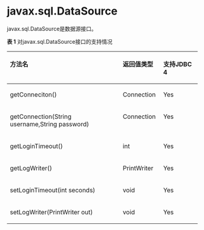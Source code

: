 # javax.sql.DataSource<a name="ZH-CN_TOPIC_0242371429"></a>

javax.sql.DataSource是数据源接口。

**表 1**  对javax.sql.DataSource接口的支持情况

<a name="zh-cn_topic_0238274497_zh-cn_topic_0237120400_zh-cn_topic_0213179166_zh-cn_topic_0189249999_zh-cn_topic_0059778057_zh-cn_topic_0058965225_table22538896"></a>
<table><thead align="left"><tr id="zh-cn_topic_0238274497_zh-cn_topic_0237120400_zh-cn_topic_0213179166_zh-cn_topic_0189249999_zh-cn_topic_0059778057_zh-cn_topic_0058965225_row34865158"><th class="cellrowborder" valign="top" width="59.160000000000004%" id="mcps1.2.4.1.1"><p id="zh-cn_topic_0238274497_zh-cn_topic_0237120400_zh-cn_topic_0213179166_zh-cn_topic_0189249999_zh-cn_topic_0059778057_zh-cn_topic_0058965225_p34983404"><a name="zh-cn_topic_0238274497_zh-cn_topic_0237120400_zh-cn_topic_0213179166_zh-cn_topic_0189249999_zh-cn_topic_0059778057_zh-cn_topic_0058965225_p34983404"></a><a name="zh-cn_topic_0238274497_zh-cn_topic_0237120400_zh-cn_topic_0213179166_zh-cn_topic_0189249999_zh-cn_topic_0059778057_zh-cn_topic_0058965225_p34983404"></a>方法名</p>
</th>
<th class="cellrowborder" valign="top" width="21.23%" id="mcps1.2.4.1.2"><p id="zh-cn_topic_0238274497_zh-cn_topic_0237120400_zh-cn_topic_0213179166_zh-cn_topic_0189249999_zh-cn_topic_0059778057_zh-cn_topic_0058965225_p32614166"><a name="zh-cn_topic_0238274497_zh-cn_topic_0237120400_zh-cn_topic_0213179166_zh-cn_topic_0189249999_zh-cn_topic_0059778057_zh-cn_topic_0058965225_p32614166"></a><a name="zh-cn_topic_0238274497_zh-cn_topic_0237120400_zh-cn_topic_0213179166_zh-cn_topic_0189249999_zh-cn_topic_0059778057_zh-cn_topic_0058965225_p32614166"></a>返回值类型</p>
</th>
<th class="cellrowborder" valign="top" width="19.61%" id="mcps1.2.4.1.3"><p id="zh-cn_topic_0238274497_zh-cn_topic_0237120400_zh-cn_topic_0213179166_zh-cn_topic_0189249999_zh-cn_topic_0059778057_zh-cn_topic_0058965225_p43199654"><a name="zh-cn_topic_0238274497_zh-cn_topic_0237120400_zh-cn_topic_0213179166_zh-cn_topic_0189249999_zh-cn_topic_0059778057_zh-cn_topic_0058965225_p43199654"></a><a name="zh-cn_topic_0238274497_zh-cn_topic_0237120400_zh-cn_topic_0213179166_zh-cn_topic_0189249999_zh-cn_topic_0059778057_zh-cn_topic_0058965225_p43199654"></a>支持JDBC 4</p>
</th>
</tr>
</thead>
<tbody><tr id="zh-cn_topic_0238274497_zh-cn_topic_0237120400_zh-cn_topic_0213179166_zh-cn_topic_0189249999_zh-cn_topic_0059778057_zh-cn_topic_0058965225_row15003774"><td class="cellrowborder" valign="top" width="59.160000000000004%" headers="mcps1.2.4.1.1 "><p id="zh-cn_topic_0238274497_zh-cn_topic_0237120400_zh-cn_topic_0213179166_zh-cn_topic_0189249999_zh-cn_topic_0059778057_zh-cn_topic_0058965225_p528067"><a name="zh-cn_topic_0238274497_zh-cn_topic_0237120400_zh-cn_topic_0213179166_zh-cn_topic_0189249999_zh-cn_topic_0059778057_zh-cn_topic_0058965225_p528067"></a><a name="zh-cn_topic_0238274497_zh-cn_topic_0237120400_zh-cn_topic_0213179166_zh-cn_topic_0189249999_zh-cn_topic_0059778057_zh-cn_topic_0058965225_p528067"></a>getConneciton()</p>
</td>
<td class="cellrowborder" valign="top" width="21.23%" headers="mcps1.2.4.1.2 "><p id="zh-cn_topic_0238274497_zh-cn_topic_0237120400_zh-cn_topic_0213179166_zh-cn_topic_0189249999_zh-cn_topic_0059778057_zh-cn_topic_0058965225_p1162173"><a name="zh-cn_topic_0238274497_zh-cn_topic_0237120400_zh-cn_topic_0213179166_zh-cn_topic_0189249999_zh-cn_topic_0059778057_zh-cn_topic_0058965225_p1162173"></a><a name="zh-cn_topic_0238274497_zh-cn_topic_0237120400_zh-cn_topic_0213179166_zh-cn_topic_0189249999_zh-cn_topic_0059778057_zh-cn_topic_0058965225_p1162173"></a>Connection</p>
</td>
<td class="cellrowborder" valign="top" width="19.61%" headers="mcps1.2.4.1.3 "><p id="zh-cn_topic_0238274497_zh-cn_topic_0237120400_zh-cn_topic_0213179166_zh-cn_topic_0189249999_zh-cn_topic_0059778057_zh-cn_topic_0058965225_p37858335"><a name="zh-cn_topic_0238274497_zh-cn_topic_0237120400_zh-cn_topic_0213179166_zh-cn_topic_0189249999_zh-cn_topic_0059778057_zh-cn_topic_0058965225_p37858335"></a><a name="zh-cn_topic_0238274497_zh-cn_topic_0237120400_zh-cn_topic_0213179166_zh-cn_topic_0189249999_zh-cn_topic_0059778057_zh-cn_topic_0058965225_p37858335"></a>Yes</p>
</td>
</tr>
<tr id="zh-cn_topic_0238274497_zh-cn_topic_0237120400_zh-cn_topic_0213179166_zh-cn_topic_0189249999_zh-cn_topic_0059778057_zh-cn_topic_0058965225_row60334737"><td class="cellrowborder" valign="top" width="59.160000000000004%" headers="mcps1.2.4.1.1 "><p id="zh-cn_topic_0238274497_zh-cn_topic_0237120400_zh-cn_topic_0213179166_zh-cn_topic_0189249999_zh-cn_topic_0059778057_zh-cn_topic_0058965225_p34879213"><a name="zh-cn_topic_0238274497_zh-cn_topic_0237120400_zh-cn_topic_0213179166_zh-cn_topic_0189249999_zh-cn_topic_0059778057_zh-cn_topic_0058965225_p34879213"></a><a name="zh-cn_topic_0238274497_zh-cn_topic_0237120400_zh-cn_topic_0213179166_zh-cn_topic_0189249999_zh-cn_topic_0059778057_zh-cn_topic_0058965225_p34879213"></a>getConnection(String username,String password)</p>
</td>
<td class="cellrowborder" valign="top" width="21.23%" headers="mcps1.2.4.1.2 "><p id="zh-cn_topic_0238274497_zh-cn_topic_0237120400_zh-cn_topic_0213179166_zh-cn_topic_0189249999_zh-cn_topic_0059778057_zh-cn_topic_0058965225_p10087152"><a name="zh-cn_topic_0238274497_zh-cn_topic_0237120400_zh-cn_topic_0213179166_zh-cn_topic_0189249999_zh-cn_topic_0059778057_zh-cn_topic_0058965225_p10087152"></a><a name="zh-cn_topic_0238274497_zh-cn_topic_0237120400_zh-cn_topic_0213179166_zh-cn_topic_0189249999_zh-cn_topic_0059778057_zh-cn_topic_0058965225_p10087152"></a>Connection</p>
</td>
<td class="cellrowborder" valign="top" width="19.61%" headers="mcps1.2.4.1.3 "><p id="zh-cn_topic_0238274497_zh-cn_topic_0237120400_zh-cn_topic_0213179166_zh-cn_topic_0189249999_zh-cn_topic_0059778057_zh-cn_topic_0058965225_p41475246"><a name="zh-cn_topic_0238274497_zh-cn_topic_0237120400_zh-cn_topic_0213179166_zh-cn_topic_0189249999_zh-cn_topic_0059778057_zh-cn_topic_0058965225_p41475246"></a><a name="zh-cn_topic_0238274497_zh-cn_topic_0237120400_zh-cn_topic_0213179166_zh-cn_topic_0189249999_zh-cn_topic_0059778057_zh-cn_topic_0058965225_p41475246"></a>Yes</p>
</td>
</tr>
<tr id="zh-cn_topic_0238274497_zh-cn_topic_0237120400_zh-cn_topic_0213179166_zh-cn_topic_0189249999_zh-cn_topic_0059778057_zh-cn_topic_0058965225_row50704433"><td class="cellrowborder" valign="top" width="59.160000000000004%" headers="mcps1.2.4.1.1 "><p id="zh-cn_topic_0238274497_zh-cn_topic_0237120400_zh-cn_topic_0213179166_zh-cn_topic_0189249999_zh-cn_topic_0059778057_zh-cn_topic_0058965225_p2018971"><a name="zh-cn_topic_0238274497_zh-cn_topic_0237120400_zh-cn_topic_0213179166_zh-cn_topic_0189249999_zh-cn_topic_0059778057_zh-cn_topic_0058965225_p2018971"></a><a name="zh-cn_topic_0238274497_zh-cn_topic_0237120400_zh-cn_topic_0213179166_zh-cn_topic_0189249999_zh-cn_topic_0059778057_zh-cn_topic_0058965225_p2018971"></a>getLoginTimeout()</p>
</td>
<td class="cellrowborder" valign="top" width="21.23%" headers="mcps1.2.4.1.2 "><p id="zh-cn_topic_0238274497_zh-cn_topic_0237120400_zh-cn_topic_0213179166_zh-cn_topic_0189249999_zh-cn_topic_0059778057_zh-cn_topic_0058965225_p14616348"><a name="zh-cn_topic_0238274497_zh-cn_topic_0237120400_zh-cn_topic_0213179166_zh-cn_topic_0189249999_zh-cn_topic_0059778057_zh-cn_topic_0058965225_p14616348"></a><a name="zh-cn_topic_0238274497_zh-cn_topic_0237120400_zh-cn_topic_0213179166_zh-cn_topic_0189249999_zh-cn_topic_0059778057_zh-cn_topic_0058965225_p14616348"></a>int</p>
</td>
<td class="cellrowborder" valign="top" width="19.61%" headers="mcps1.2.4.1.3 "><p id="zh-cn_topic_0238274497_zh-cn_topic_0237120400_zh-cn_topic_0213179166_zh-cn_topic_0189249999_zh-cn_topic_0059778057_zh-cn_topic_0058965225_p12607471"><a name="zh-cn_topic_0238274497_zh-cn_topic_0237120400_zh-cn_topic_0213179166_zh-cn_topic_0189249999_zh-cn_topic_0059778057_zh-cn_topic_0058965225_p12607471"></a><a name="zh-cn_topic_0238274497_zh-cn_topic_0237120400_zh-cn_topic_0213179166_zh-cn_topic_0189249999_zh-cn_topic_0059778057_zh-cn_topic_0058965225_p12607471"></a>Yes</p>
</td>
</tr>
<tr id="zh-cn_topic_0238274497_zh-cn_topic_0237120400_zh-cn_topic_0213179166_zh-cn_topic_0189249999_zh-cn_topic_0059778057_zh-cn_topic_0058965225_row64216211"><td class="cellrowborder" valign="top" width="59.160000000000004%" headers="mcps1.2.4.1.1 "><p id="zh-cn_topic_0238274497_zh-cn_topic_0237120400_zh-cn_topic_0213179166_zh-cn_topic_0189249999_zh-cn_topic_0059778057_zh-cn_topic_0058965225_p64404847"><a name="zh-cn_topic_0238274497_zh-cn_topic_0237120400_zh-cn_topic_0213179166_zh-cn_topic_0189249999_zh-cn_topic_0059778057_zh-cn_topic_0058965225_p64404847"></a><a name="zh-cn_topic_0238274497_zh-cn_topic_0237120400_zh-cn_topic_0213179166_zh-cn_topic_0189249999_zh-cn_topic_0059778057_zh-cn_topic_0058965225_p64404847"></a>getLogWriter()</p>
</td>
<td class="cellrowborder" valign="top" width="21.23%" headers="mcps1.2.4.1.2 "><p id="zh-cn_topic_0238274497_zh-cn_topic_0237120400_zh-cn_topic_0213179166_zh-cn_topic_0189249999_zh-cn_topic_0059778057_zh-cn_topic_0058965225_p58951216"><a name="zh-cn_topic_0238274497_zh-cn_topic_0237120400_zh-cn_topic_0213179166_zh-cn_topic_0189249999_zh-cn_topic_0059778057_zh-cn_topic_0058965225_p58951216"></a><a name="zh-cn_topic_0238274497_zh-cn_topic_0237120400_zh-cn_topic_0213179166_zh-cn_topic_0189249999_zh-cn_topic_0059778057_zh-cn_topic_0058965225_p58951216"></a>PrintWriter</p>
</td>
<td class="cellrowborder" valign="top" width="19.61%" headers="mcps1.2.4.1.3 "><p id="zh-cn_topic_0238274497_zh-cn_topic_0237120400_zh-cn_topic_0213179166_zh-cn_topic_0189249999_zh-cn_topic_0059778057_zh-cn_topic_0058965225_p8943120"><a name="zh-cn_topic_0238274497_zh-cn_topic_0237120400_zh-cn_topic_0213179166_zh-cn_topic_0189249999_zh-cn_topic_0059778057_zh-cn_topic_0058965225_p8943120"></a><a name="zh-cn_topic_0238274497_zh-cn_topic_0237120400_zh-cn_topic_0213179166_zh-cn_topic_0189249999_zh-cn_topic_0059778057_zh-cn_topic_0058965225_p8943120"></a>Yes</p>
</td>
</tr>
<tr id="zh-cn_topic_0238274497_zh-cn_topic_0237120400_zh-cn_topic_0213179166_zh-cn_topic_0189249999_zh-cn_topic_0059778057_zh-cn_topic_0058965225_row4223360"><td class="cellrowborder" valign="top" width="59.160000000000004%" headers="mcps1.2.4.1.1 "><p id="zh-cn_topic_0238274497_zh-cn_topic_0237120400_zh-cn_topic_0213179166_zh-cn_topic_0189249999_zh-cn_topic_0059778057_zh-cn_topic_0058965225_p22814665"><a name="zh-cn_topic_0238274497_zh-cn_topic_0237120400_zh-cn_topic_0213179166_zh-cn_topic_0189249999_zh-cn_topic_0059778057_zh-cn_topic_0058965225_p22814665"></a><a name="zh-cn_topic_0238274497_zh-cn_topic_0237120400_zh-cn_topic_0213179166_zh-cn_topic_0189249999_zh-cn_topic_0059778057_zh-cn_topic_0058965225_p22814665"></a>setLoginTimeout(int seconds)</p>
</td>
<td class="cellrowborder" valign="top" width="21.23%" headers="mcps1.2.4.1.2 "><p id="zh-cn_topic_0238274497_zh-cn_topic_0237120400_zh-cn_topic_0213179166_zh-cn_topic_0189249999_zh-cn_topic_0059778057_zh-cn_topic_0058965225_p14587523"><a name="zh-cn_topic_0238274497_zh-cn_topic_0237120400_zh-cn_topic_0213179166_zh-cn_topic_0189249999_zh-cn_topic_0059778057_zh-cn_topic_0058965225_p14587523"></a><a name="zh-cn_topic_0238274497_zh-cn_topic_0237120400_zh-cn_topic_0213179166_zh-cn_topic_0189249999_zh-cn_topic_0059778057_zh-cn_topic_0058965225_p14587523"></a>void</p>
</td>
<td class="cellrowborder" valign="top" width="19.61%" headers="mcps1.2.4.1.3 "><p id="zh-cn_topic_0238274497_zh-cn_topic_0237120400_zh-cn_topic_0213179166_zh-cn_topic_0189249999_zh-cn_topic_0059778057_zh-cn_topic_0058965225_p14565683"><a name="zh-cn_topic_0238274497_zh-cn_topic_0237120400_zh-cn_topic_0213179166_zh-cn_topic_0189249999_zh-cn_topic_0059778057_zh-cn_topic_0058965225_p14565683"></a><a name="zh-cn_topic_0238274497_zh-cn_topic_0237120400_zh-cn_topic_0213179166_zh-cn_topic_0189249999_zh-cn_topic_0059778057_zh-cn_topic_0058965225_p14565683"></a>Yes</p>
</td>
</tr>
<tr id="zh-cn_topic_0238274497_zh-cn_topic_0237120400_zh-cn_topic_0213179166_zh-cn_topic_0189249999_zh-cn_topic_0059778057_zh-cn_topic_0058965225_row33783717"><td class="cellrowborder" valign="top" width="59.160000000000004%" headers="mcps1.2.4.1.1 "><p id="zh-cn_topic_0238274497_zh-cn_topic_0237120400_zh-cn_topic_0213179166_zh-cn_topic_0189249999_zh-cn_topic_0059778057_zh-cn_topic_0058965225_p23697570"><a name="zh-cn_topic_0238274497_zh-cn_topic_0237120400_zh-cn_topic_0213179166_zh-cn_topic_0189249999_zh-cn_topic_0059778057_zh-cn_topic_0058965225_p23697570"></a><a name="zh-cn_topic_0238274497_zh-cn_topic_0237120400_zh-cn_topic_0213179166_zh-cn_topic_0189249999_zh-cn_topic_0059778057_zh-cn_topic_0058965225_p23697570"></a>setLogWriter(PrintWriter out)</p>
</td>
<td class="cellrowborder" valign="top" width="21.23%" headers="mcps1.2.4.1.2 "><p id="zh-cn_topic_0238274497_zh-cn_topic_0237120400_zh-cn_topic_0213179166_zh-cn_topic_0189249999_zh-cn_topic_0059778057_zh-cn_topic_0058965225_p56396926"><a name="zh-cn_topic_0238274497_zh-cn_topic_0237120400_zh-cn_topic_0213179166_zh-cn_topic_0189249999_zh-cn_topic_0059778057_zh-cn_topic_0058965225_p56396926"></a><a name="zh-cn_topic_0238274497_zh-cn_topic_0237120400_zh-cn_topic_0213179166_zh-cn_topic_0189249999_zh-cn_topic_0059778057_zh-cn_topic_0058965225_p56396926"></a>void</p>
</td>
<td class="cellrowborder" valign="top" width="19.61%" headers="mcps1.2.4.1.3 "><p id="zh-cn_topic_0238274497_zh-cn_topic_0237120400_zh-cn_topic_0213179166_zh-cn_topic_0189249999_zh-cn_topic_0059778057_zh-cn_topic_0058965225_p65800508"><a name="zh-cn_topic_0238274497_zh-cn_topic_0237120400_zh-cn_topic_0213179166_zh-cn_topic_0189249999_zh-cn_topic_0059778057_zh-cn_topic_0058965225_p65800508"></a><a name="zh-cn_topic_0238274497_zh-cn_topic_0237120400_zh-cn_topic_0213179166_zh-cn_topic_0189249999_zh-cn_topic_0059778057_zh-cn_topic_0058965225_p65800508"></a>Yes</p>
</td>
</tr>
</tbody>
</table>
